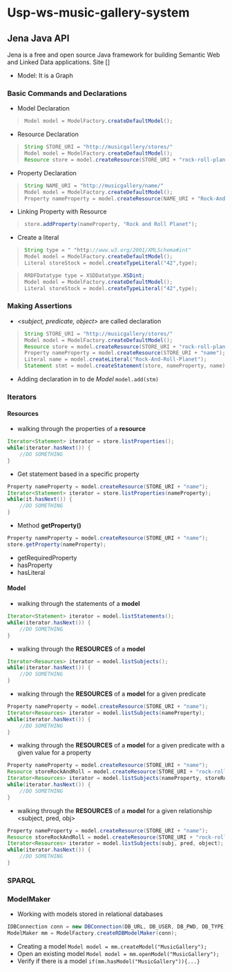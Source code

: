 # Usp-ws-music-gallery-system

## Jena Java API
Jena is a free and open source Java framework for building Semantic Web and Linked Data applications. Site []

* Model: It is a Graph

### Basic Commands and Declarations

* Model Declaration
>```java
> Model model = ModelFactory.createDefaultModel();
>```

* Resource Declaration
>```java
> String STORE_URI = "http://musicgallery/stores/"
> Model model = ModelFactory.createDefaultModel();
> Resource store = model.createResource(STORE_URI + "rock-roll-planet"); 
>```

* Property Declaration
>```java
> String NAME_URI = "http://musicgallery/name/"
> Model model = ModelFactory.createDefaultModel();
> Property nameProperty = model.createResource(NAME_URI + "Rock-And-Roll-Planet"); 
>```

* Linking Property with Resource
>```java
> store.addProperty(nameProperty, "Rock and Roll Planet");
>```

* Create a literal
>```java
> String type = " "http://www.w3.org/2001/XMLSchema#int"
> Model model = ModelFactory.createDefaultModel();
> Literal storeStock = model.createTypeLiteral("42",type); 
>```

>```java
> RRDFDatatype type = XSDDatatype.XSDint;
> Model model = ModelFactory.createDefaultModel();
> Literal storeStock = model.createTypeLiteral("42",type); 
>```

### Making Assertions 

* *<subject, predicate, object>* are called declaration
>```java
> String STORE_URI = "http://musicgallery/stores/"
> Model model = ModelFactory.createDefaultModel();
> Resource store = model.createResource(STORE_URI + "rock-roll-planet");
> Property nameProperty = model.createResource(STORE_URI + "name");
> Literal name = model.createLiteral("Rock-And-Roll-Planet");
> Statement stmt = model.createStatement(store, nameProperty, name)
>```

* Adding declaration in to de *Model*
     `` model.add(stm) ``
     
### Iterators
#### Resources
* walking through the properties of a **resource**
```java
Iterator<Statement> iterator = store.listProperties();
while(iterator.hasNext()) {
    //DO SOMETHING
}
```

* Get statement based in a specific property
```java
Property nameProperty = model.createResource(STORE_URI + "name");
Iterator<Statement> iterator = store.listProperties(nameProperty);
while(it.hasNext()) {
    //DO SOMETHING
}
```

* Method **getProperty()**
```java
Property nameProperty = model.createResource(STORE_URI + "name");
store.getProperty(nameProperty);
```
* getRequiredProperty
* hasProperty
* hasLiteral

#### Model
* walking through the statements of a **model**
```java
Iterator<Statement> iterator = model.listStatements();
while(iterator.hasNext()) {
    //DO SOMETHING
}

```
* walking through the **RESOURCES** of a **model**
```java
Iterator<Resources> iterator = model.listSubjects();
while(iterator.hasNext()) {
    //DO SOMETHING
}
```

* walking through the **RESOURCES** of a **model** for a given predicate
```java
Property nameProperty = model.createResource(STORE_URI + "name");
Iterator<Resources> iterator = model.listSubjects(nameProperty);
while(iterator.hasNext()) {
    //DO SOMETHING
}
```

* walking through the **RESOURCES** of a **model** for a given predicate with a given value for a property
```java
Property nameProperty = model.createResource(STORE_URI + "name");
Resource storeRockAndRoll = model.createResource(STORE_URI + "rock-roll-planet"); 
Iterator<Resources> iterator = model.listSubjects(nameProperty, storeRockAndRoll);
while(iterator.hasNext()) {
    //DO SOMETHING
}
```

* walking through the **RESOURCES** of a **model** for a given relationship <subject, pred, obj>
```java
Property nameProperty = model.createResource(STORE_URI + "name");
Resource storeRockAndRoll = model.createResource(STORE_URI + "rock-roll-planet"); 
Iterator<Resources> iterator = model.listSubjects(subj, pred, object);
while(iterator.hasNext()) {
    //DO SOMETHING
}
```

### SPARQL 

### ModelMaker

* Working with models stored in relational databases
```java
IDBConnection conn = new DBConnection(DB_URL, DB_USER, DB_PWD, DB_TYPE);
ModelMaker mm = ModelFactory.createRDBModelMaker(conn);
```

* Creating a model `Model model = mm.createModel("MusicGallery");`
* Open an existing model `Model model = mm.openModel("MusicGallery");`
* Verify if there is a model `if(mm.hasModel("MusicGallery")){...}`


